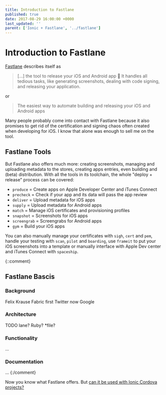 ```yaml
---
title: Introduction to Fastlane
published: true
date: 2017-08-29 16:00:00 +0000
last_updated: ''
parent: ['Ionic + Fastlane', '../fastlane']
---
```

# Introduction to Fastlane

[Fastlane](https://fastlane.tools/) describes itself as 

> [...] the tool to release your iOS and Android app 🚀 It handles all tedious tasks, like generating screenshots, dealing with code signing, and releasing your application. 

or 

> The easiest way to automate building and releasing your iOS and Android apps 

Many people probably come into contact with Fastlane because it also promises to get rid of the certification and signing chaos often created when developing for iOS. I know that alone was enough to sell me on the tool.

## Fastlane Tools

But Fastlane also offers much more: creating screenshots, managing and uploading metadata to the stores, creating apps entries, even building and (beta) distribution. With all the tools in its toolchain, the whole "deploy + release" process can be covered:

- `produce` = Create apps on Apple Developer Center and iTunes Connect
- `precheck` = Check if your app and its data will pass the app review
- `deliver` = Upload metadata for iOS apps
- `supply` = Upload metadata for Android apps
- `match` = Manage iOS certificates and provisioning profiles
- `snapshot` = Screenshots for iOS apps
- `screengrab` = Screengrabs for Android apps
- `gym` = Build your iOS apps

You can also manually manage your certificates with `sigh`, `cert` and `pem`, handle your testing with `scan`, `pilot` and `boarding`, use `frameit` to put your iOS screenshots into a template or manually interface with Apple Dev center and iTunes Connect with `spaceship`.

{::comment}
## Fastlane Bascis

### Background
Felix Krause
Fabric
first Twitter
now Google

### Architecture
TODO lane?
Ruby?
*file?

### Functionality
...

### Documentation
...
{:/comment}

Now you know what Fastlane offers. But [can it be used with Ionic Cordova projects?](problems-with-using-fastlane-for-ionic)